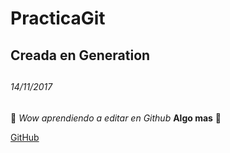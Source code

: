 # PracticaGit
## Creada en Generation <h2>
###### 14/11/2017 <h6>

:evergreen_tree:
*Wow aprendiendo a editar en Github*
**Algo mas**
 :red_circle:



[GitHub](http://github.com)
